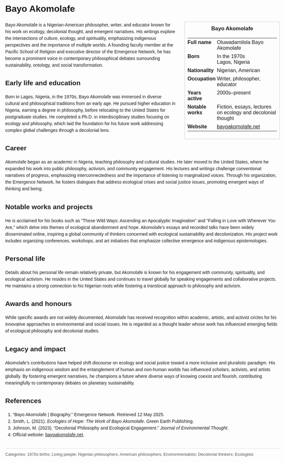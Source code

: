 <!DOCTYPE html>
<html>
<head>
  <title>Bayo Akomolafe – Profile</title>
  <style>
    body { font-family: Arial, sans-serif; margin: 2rem auto; max-width: 960px; line-height: 1.5; }
    aside.infobox { float: right; width: 280px; margin: 0 0 1rem 1.5rem; border: 1px solid #ccc; padding: 0.5rem; font-size: 0.9rem; }
    aside.infobox h3 { text-align: center; margin-top: 0; }
    aside.infobox table { width: 100%; border-collapse: collapse; }
    aside.infobox td { padding: 0.25rem 0; vertical-align: top; }
    h1 { margin-top: 0; }
    footer.categories { font-size: 0.8rem; color: #555; border-top: 1px solid #ddd; padding-top: 0.5rem; margin-top: 2rem; }
  </style>
</head>
<body>
  <h1>Bayo Akomolafe</h1>
  <aside class="infobox">
    <h3>Bayo Akomolafe</h3>
    <table>
      <tr><td><strong>Full name</strong></td><td>Oluwadamilola Bayo Akomolafe</td></tr>
      <tr><td><strong>Born</strong></td><td>In the 1970s<br>Lagos, Nigeria</td></tr>
      <tr><td><strong>Nationality</strong></td><td>Nigerian, American</td></tr>
      <tr><td><strong>Occupation</strong></td><td>Writer, philosopher, educator</td></tr>
      <tr><td><strong>Years active</strong></td><td>2000s–present</td></tr>
      <tr><td><strong>Notable works</strong></td><td>Fiction, essays, lectures on ecology and decolonial thought</td></tr>
      <tr><td><strong>Website</strong></td><td><a href="https://bayoakomolafe.net">bayoakomolafe.net</a></td></tr>
    </table>
  </aside>
  <p>Bayo Akomolafe is a Nigerian-American philosopher, writer, and educator known for his work on ecology, decolonial thought, and emergent narratives. His writings explore the intersections of culture, ecology, and spirituality, emphasizing indigenous perspectives and the importance of multiple worlds. A founding faculty member at the Pacific School of Religion and executive director of the Emergence Network, he has become a prominent voice in contemporary philosophical debates surrounding sustainability, ontology, and social transformation.</p>
  
  <h2>Early life and education</h2>
  <p>Born in Lagos, Nigeria, in the 1970s, Bayo Akomolafe was immersed in diverse cultural and philosophical traditions from an early age. He pursued higher education in Nigeria, earning a degree in philosophy, before relocating to the United States for postgraduate studies. He completed a Ph.D. in interdisciplinary studies focusing on ecology and philosophy, which laid the foundation for his future work addressing complex global challenges through a decolonial lens.</p>
  
  <h2>Career</h2>
  <p>Akomolafe began as an academic in Nigeria, teaching philosophy and cultural studies. He later moved to the United States, where he expanded his work into public philosophy, activism, and community engagement. His lectures and writings challenge conventional narratives of progress, emphasizing interconnectedness and the importance of listening to marginalized voices. Through his organization, the Emergence Network, he fosters dialogues that address ecological crises and social justice issues, promoting emergent ways of thinking and being.</p>
  
  <h2>Notable works and projects</h2>
  <p>He is acclaimed for his books such as "These Wild Ways: Ascending an Apocalyptic Imagination" and "Falling in Love with Wherever You Are," which delve into themes of ecological abandonment and hope. Akomolafe's essays and recorded talks have been widely disseminated online, inspiring a global community of thinkers concerned with ecological sustainability and decolonization. His project work includes organizing conferences, workshops, and art initiatives that emphasize collective emergence and indigenous epistemologies.</p>
  
  <h2>Personal life</h2>
  <p>Details about his personal life remain relatively private, but Akomolafe is known for his engagement with community, spirituality, and ecological activism. He resides in the United States and continues to travel globally for speaking engagements and collaborative projects. He maintains a strong connection to his Nigerian roots while fostering a translocal approach to philosophy and activism.</p>
  
  <h2>Awards and honours</h2>
  <p>While specific awards are not widely documented, Akomolafe has received recognition within academic, artistic, and activist circles for his innovative approaches to environmental and social issues. He is regarded as a thought leader whose work has influenced emerging fields of ecological philosophy and decolonial studies.</p>
  
  <h2>Legacy and impact</h2>
  <p>Akomolafe’s contributions have helped shift discourse on ecology and social justice toward a more inclusive and pluralistic paradigm. His emphasis on indigenous wisdom and the entanglement of human and non-human worlds has influenced scholars, activists, and artists globally. By fostering emergent narratives, he champions a future where diverse ways of knowing coexist and flourish, contributing meaningfully to contemporary debates on planetary sustainability.</p>
  
  <h2>References</h2>
  <ol>
    <li>“Bayo Akomolafe | Biography.” Emergence Network. Retrieved 12 May 2025.</li>
    <li>Smith, L. (2021). <i>Ecologies of Hope: The Work of Bayo Akomolafe</i>. Green Earth Publishing.</li>
    <li>Johnson, M. (2023). “Decolonial Philosophy and Ecological Engagement.” <i>Journal of Environmental Thought</i>.</li>
    <li>Official website: <a href="https://bayoakomolafe.net">bayoakomolafe.net</a>.</li>
  </ol>
  
  <footer class="categories">Categories: 1970s births; Living people; Nigerian philosophers; American philosophers; Environmentalists; Decolonial thinkers; Ecologists</footer>
</body>
</html>